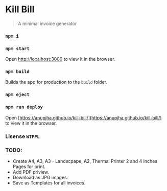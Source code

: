 # Kill Bill

> A minimal invoice generator

### `npm i`

### `npm start`

Open [http://localhost:3000](http://localhost:3000) to view it in the browser.

### `npm build`

Builds the app for production to the `build` folder.

### `npm eject`

### `npm run deploy`

Open [https://anupjha.github.io/kill-bill/](https://anupjha.github.io/kill-bill/) to view it in the browser.

### Lisense `WTFPL`

### TODO:

- Create A4, A3, A3 - Landscpape, A2, Thermal Printer 2 and 4 inches Pages for print.
- Add PDF priview.
- Download as JPG images.
- Save as Templates for all invoices.
